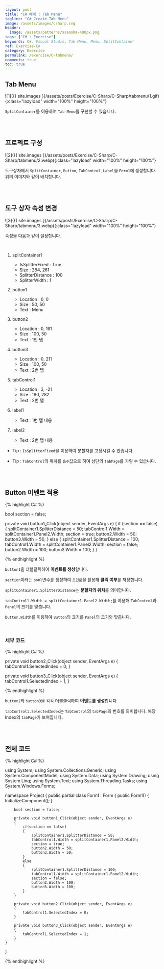 ```yaml
---
layout: post
title: "C# 예제 : Tab Menu"
tagline: "C# Create Tab Menu"
image: /assets/images/csharp.svg
header:
  image: /assets/patterns/asanoha-400px.png
tags: ["C# : Exercise"]
keywords: C#, Visual Studio, Tab Menu, Menu, SplitContainer
ref: Exercise-C#
category: Exercise
permalink: /exercise/C-tabmenu/
comments: true
toc: true
---
```


## Tab Menu

![1]({{ site.images }}/assets/posts/Exercise/C-Sharp/C-Sharp/tabmenu/1.gif){:class="lazyload" width="100%" height="100%"}

`SplitContainer`를 이용하여 `Tab Menu`를 구현할 수 있습니다.

<br>
<br>

## 프로젝트 구성

![2]({{ site.images }}/assets/posts/Exercise/C-Sharp/C-Sharp/tabmenu/2.webp){:class="lazyload" width="100%" height="100%"}

도구상자에서 `SplitContainer`, `Button`, `TabControl`, `Label`을 `Form1`에 생성합니다. 위의 이미지와 같이 배치합니다.

<br>
<br>

## 도구 상자 속성 변경

![3]({{ site.images }}/assets/posts/Exercise/C-Sharp/C-Sharp/tabmenu/3.webp){:class="lazyload" width="100%" height="100%"}

속성을 다음과 같이 설정합니다.

<br>

1. splitContainer1
	* IsSplitterFixed : True
	* Size : 284, 261
	* SplitterDistance : 100
	* SplitterWidth : 1
	
2. button1
	* Location : 0, 0
	* Size : 50, 50
	* Text : Menu
	
3. button2
	* Location : 0, 161
	* Size : 100, 50
	* Text : 1번 탭
	
4. button3
	* Location : 0, 211
	* Size : 100, 50
	* Text : 2번 탭
	
5. tabControl1
	* Location : 3, -21
	* Size : 180, 282
	* Text : 2번 탭

6. label1
	* Text : 1번 탭 내용
	
7. label2
	* Text : 2번 탭 내용

- Tip : `IsSplitterFixed`을 이용하여 분할자를 고정시킬 수 있습니다.

- Tip : `TabControl`의 위치를 `음수`값으로 하여 상단의 `tabPage`를 가릴 수 있습니다.

<br>
<br>

## Button 이벤트 적용

{% highlight C# %}

bool section = false;

private void button1_Click(object sender, EventArgs e)
{
    if (section == false)
    {
        splitContainer1.SplitterDistance = 50;
        tabControl1.Width = splitContainer1.Panel2.Width;
        section = true;
        button2.Width = 50;
        button3.Width = 50;
    }
    else
    {
        splitContainer1.SplitterDistance = 100;
        tabControl1.Width = splitContainer1.Panel2.Width;
        section = false;
        button2.Width = 100;
        button3.Width = 100;
    }
}

{% endhighlight %}

`button1`을 더블클릭하여 **이벤트를 생성**합니다.

`section`이라는 `bool`변수를 생성하여 `조건문`을 활용해 **클릭 여부**를 저장합니다.

`splitContainer1.SplitterDistance`는 **분할자의 위치**를 의미합니다.

`tabControl1.Width = splitContainer1.Panel2.Width;`를 이용해 `TabControl`과 `Panel`의 크기를 맞춥니다.

`button.Width`를 이용하여 `Button`의 크기를 `Panel`의 크기와 맞춥니다.

<br>

### 세부 코드

{% highlight C# %}

private void button2_Click(object sender, EventArgs e)
{
    tabControl1.SelectedIndex = 0;
}

private void button3_Click(object sender, EventArgs e)
{
    tabControl1.SelectedIndex = 1;
}

{% endhighlight %}

`button2`와 `button3`을 각각 더블클릭하여 **이벤트를 생성**합니다.

`tabControl1.SelectedIndex`는 `TabControl`의 `tabPage`의 번호를 의미합니다. 해당 Index의 `tabPage`가 보여집니다.

<br>
<br>

## 전체 코드

{% highlight C# %}

using System;
using System.Collections.Generic;
using System.ComponentModel;
using System.Data;
using System.Drawing;
using System.Linq;
using System.Text;
using System.Threading.Tasks;
using System.Windows.Forms;

namespace Project
{
    public partial class Form1 : Form
    {
        public Form1()
        {
            InitializeComponent();
        }

        bool section = false;

        private void button1_Click(object sender, EventArgs e)
        {
            if(section == false)
            {
                splitContainer1.SplitterDistance = 50;
                tabControl1.Width = splitContainer1.Panel2.Width;
                section = true;
                button2.Width = 50;
                button3.Width = 50;
            }
            else
            {
                splitContainer1.SplitterDistance = 100;
                tabControl1.Width = splitContainer1.Panel2.Width;
                section = false;
                button2.Width = 100;
                button3.Width = 100;
            }
        }

        private void button2_Click(object sender, EventArgs e)
        {
            tabControl1.SelectedIndex = 0;
        }

        private void button3_Click(object sender, EventArgs e)
        {
            tabControl1.SelectedIndex = 1;
        }
    }
}

{% endhighlight %}
